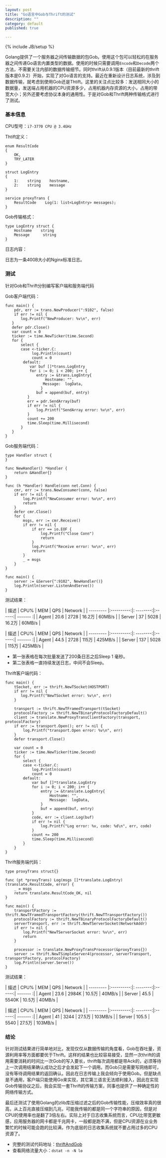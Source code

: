 ```yaml
---
layout: post
title: "Go语言中Gob与Thrift的测试"
description: ""
category: default
published: true

---
```

{% include JB/setup %}


Golang提供了一个服务器之间传输数据的包Gob。使用这个包可以轻松的在服务器之间传递Go语言内置类型的数据。使用的时候只需要调用`Encode`和`Decode`两个方法，不需要关注内部的数据传输细节。同时thrift从0.9.1版本（目前最新的thrift版本是0.9.2）开始，实现了对Go语言的支持。最近在重新设计日志系统，涉及到数据传输，就考虑到使用Gob还是Thtift。这里的关注点比较多：发送相同大小的数据量，发送端占用机器的CPU资源多少，占用机器内存资源的大小，占用的带宽大小；另外还要考虑协议本身的通用性。于是对Gob和Thrift两种传输格式进行了测试。

### 基本信息

CPU型号：`i7-3770 CPU @ 3.4GHz`

Thtift定义：

    enum ResultCode
    {
        OK,
        TRY_LATER
    }
    
    struct LogEntry
    {
        1:    string    hostname,
        2:    string    message
    }
    
    service proxyTrans {
        ResultCode    Log(1: list<LogEntry> messages);
    }
    
Gob传输格式：
    
    type LogEntry struct {
        Hostname    string
        Message      string
    }


日志内容：

日志为一条400B大小的Nginx标准日志。

### 测试
针对Gob和Thrift分别编写客户端和服务端代码

Gob客户端代码：

    func main() {
        pdr, err := trans.NewProducer(":9102", false)
        if err != nil {
	       log.Printf("NewProducer: %v\n", err)
	   }
	   defer pdr.Close()
	   var count = 0
	   ticker := time.NewTicker(time.Second)
	   for {
	       select {
	       case <-ticker.C:
                log.Println(count)
                count = 0
            default:
		       var buf []*trans.LogEntry
		       for i := 0; i < 200; i++ {
			      entry := &trans.LogEntry{
			          Hostname: "",
				     Message:  logData,
                    }
			      buf = append(buf, entry)
			  }
			  err = pdr.SendArray(buf)
			  if err != nil {
			      log.Printf("SendArray error: %v\n", err)
			  }
			  count += 200
			  time.Sleep(time.Millisecond)
		   }
	   }
    }

Gob服务端代码：

    type Handler struct {
    }

    func NewHandler() *Handler {
	    return &Handler{}
    }

    func (h *Handler) Handle(conn net.Conn) {
	    cmr, err := trans.NewConsumer(conn, false)
	    if err != nil {
		    log.Printf("NewConsumer error: %v\n", err)
		    return
	    }
	    defer cmr.Close()
	    for {
		    msgs, err := cmr.Receive()
		    if err != nil {
			    if err == io.EOF {
				    log.Printf("Close Conn")
				    return
			    }
			    log.Printf("Receive error: %v\n", err)
			    return
		    }
		    _ = msgs
	    }
    }

    func main() {
	    server := &Server{":9102", NewHandler()}
	    log.Println(server.ListenAndServe())
    }

测试结果：

| 描述     | CPU%  | MEM | QPS  | Network |
| --------- |:----------:|: --------:|:------:| ------- :|
| Agent  | 20.6 | 2728 | 16.2万 | 60MB/s |
| Server | 37    | 5028 | 16.2万 | 60MB/s |

| 描述     | CPU%  | MEM | QPS  | Network |
| --------- |:----------:|: --------:|:------:| ------- :|
| Agent  | 44.5 | 2728 | 115万 | 425MB/s |
| Server | 137  | 5028 | 115万 | 425MB/s |

* 第一张表格在每次批量发送了200条日志之后Sleep 1 毫秒。
* 第二张表格一直持续发送日志，中间不会Sleep。

Thrift客户端代码：

    func main() {
        tSocket, err := thrift.NewTSocket(HOSTPORT)
	    if err != nil {
		   log.Printf("NewTSocket error: %v\n", err)
	    }

	    transport := thrift.NewTFramedTransport(tSocket)
	    protocolFactory := thrift.NewTBinaryProtocolFactoryDefault()
	    client := translate.NewProxyTransClientFactory(transport, protocolFactory)
	    if err := transport.Open(); err != nil {
		    log.Printf("transport.Open error: %v\n", err)
	    }
	    defer transport.Close()

	    var count = 0
	    ticker := time.NewTicker(time.Second)
	    for {
		    select {
		    case <-ticker.C:
			    log.Println(count)
			    count = 0
		    default:
			    var buf []*translate.LogEntry
			    for i := 0; i < 200; i++ {
				    entry := &translate.LogEntry{
					    Hostname: "",
					    Message:  logData,
				    }
				    buf = append(buf, entry)
			    }
			    code, err := client.Log(buf)
			    if err != nil {
				    log.Printf("Log error: %v, code: %d\n", err, code)
			    }
			    count += 200
			    time.Sleep(time.Millisecond)
		    }
	    }
    }

Thrift服务端代码：

    type proxyTrans struct{}

    func (pt *proxyTrans) Log(msgs []*translate.LogEntry) (translate.ResultCode, error) {
	    _ = msgs
	    return translate.ResultCode_OK, nil
    }

    func main() {
	    transportFactory := thrift.NewTFramedTransportFactory(thrift.NewTTransportFactory())
	    protocolFactory := thrift.NewTBinaryProtocolFactoryDefault()
	    serverTransport, err := thrift.NewTServerSocket(NetworkAddr)
	    if err != nil {
		    log.Printf("NewTServerSocket error: %v\n", err)
		    return
	    }

	    processor := translate.NewProxyTransProcessor(&proxyTrans{})
	    server := thrift.NewTSimpleServer4(processor, serverTransport, transportFactory, protocolFactory)
	    log.Println(server.Serve())
    }

测试结果：

| 描述     | CPU%  | MEM | QPS  | Network |
| --------- |:----------:|: --------:|:------:| ------- :|
| Agent  | 23.6 | 2984K | 10.5万 | 40MB/s |
| Server | 45.5 | 5540K | 10.5万 | 40MB/s |

| 描述     | CPU%  | MEM | QPS  | Network |
| --------- |:----------:|: --------:|:------:| ------- :|
| Agent  |  41     | 3244 | 27.5万 | 103MB/s |
| Server | 105.5 | 5540 | 27.5万 | 103MB/s |

### 结论

针对测试结果进行简单地对比，发现仅仅从数据传输的角度看，Gob在吞吐量，资源利用率等方面都要优于Thrift。这样的结果也比较容易接受，显然一次thrift的调用需要消耗的时间比一次Gob的写入要长，thrift每次调用都是带Ack的，必须等待上一次调用结果确认成功之后才会发起下一个调用。而Gob只是需要写网络即可，没有等待调用结果的返回确认。因此在日志传输上我会倾向于使用Gob。但是缺点是不通用，客户端只能使用Go来实现，其它第三语言无法顺利接入，因此在实现Gob传输协议之后，我会实现一套Thrift的传输方案，同事也提供了一种确定性的网络传输方式。

最后还测试了使用Golang的zlib库压缩过滤之后的Gob传输性能，压缩效率真的很高，从上百兆直接压缩到几兆，可能我传输的都是同一个字符串的原因，但是对CPU的使用率也是翻了3倍左右。实际上对于日志收集系统而言，CPU比带宽更敏感，应用服务器的网卡都是千兆网卡，一般都是跑不满，但是CPU资源在业业务繁忙的时候可能会跑的比较满，作为底层的日志收集系统就不要占用过多的CPU资源了。

* 完整的测试代码地址：[thriftAndGob](https://github.com/cloudaice/thriftAndGob)
* 查看网络流量大小：`dstat -n -N lo`
